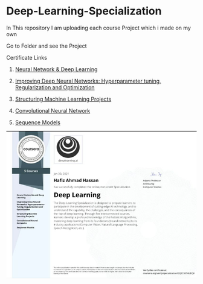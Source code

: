 # Deep-Learning-Specialization
In This repository I am uploading each course Project which i made on my own


  
  Go to Folder and see the Project

  
  Certificate Links
  
  1. [Neural Network & Deep Learning](https://coursera.org/share/9e2ad1dbde33dd8fa33e5348f39f842e)
  
  2. [Improving Deep Neural Networks: Hyperparameter tuning, Regularization and Optimization
  ](https://www.coursera.org/account/accomplishments/verify/V9GZH26M63HJ)
  
  3. [Structuring Machine Learning Projects](https://www.coursera.org/account/accomplishments/verify/TXZHXKAE6GPQ)
  
  4. [Convolutional Neural Network](https://www.coursera.org/account/accomplishments/verify/CNNEV7C7VJPP)
  
  5. [Sequence Models](https://www.coursera.org/account/accomplishments/certificate/JS3ZYF36K4QS)

![alt text](https://github.com/HafizAhmadHassan/Deep-Learning-Specialization/blob/main/certificate.jpeg)
